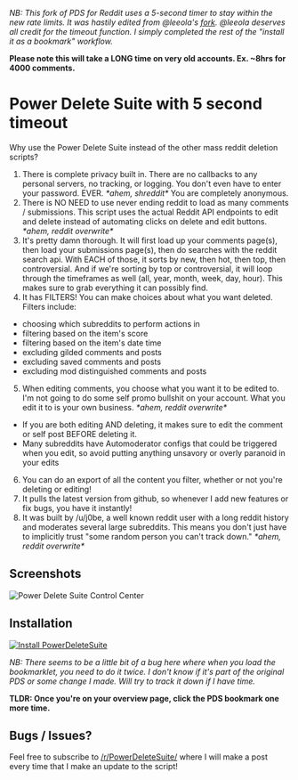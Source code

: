 *NB: This fork of PDS for Reddit uses a 5-second timer to stay within the new rate limits. It was hastily edited from @leeola's [fork](https://github.com/leeola/PowerDeleteSuite). @leeola deserves all credit for the timeout function. I simply completed the rest of the "install it as a bookmark" workflow.*

**Please note this will take a LONG time on very old accounts. Ex. ~8hrs for 4000 comments.**

# Power Delete Suite with 5 second timeout

 Why use the Power Delete Suite instead of the other mass reddit deletion scripts?

 1. There is complete privacy built in. There are no callbacks to any personal servers, no tracking, or logging. You don't even have to enter your password. EVER. *\*ahem, shreddit\** You are completely anonymous.
 2. There is NO NEED to use never ending reddit to load as many comments / submissions. This script uses the actual Reddit API endpoints to edit and delete instead of automating clicks on delete and edit buttons. *\*ahem, reddit overwrite\**
 3. It's pretty damn thorough. It will first load up your comments page(s), then load your submissions page(s), then do searches with the reddit search api. With EACH of those, it sorts by new, then hot, then top, then controversial. And if we're sorting by top or controversial, it will loop through the timeframes as well (all, year, month, week, day, hour). This makes sure to grab everything it can possibly find.
 4. It has FILTERS! You can make choices about what you want deleted. Filters include:
  * choosing which subreddits to perform actions in
  * filtering based on the item's score
  * filtering based on the item's date time
  * excluding gilded comments and posts
  * excluding saved comments and posts
  * excluding mod distinguished comments and posts
 5. When editing comments, you choose what you want it to be edited to. I'm not going to do some self promo bullshit on your account. What you edit it to is your own business. *\*ahem, reddit overwrite\**
  * If you are both editing AND deleting, it makes sure to edit the comment or self post BEFORE deleting it.
  * Many subreddits have Automoderator configs that could be triggered when you edit, so avoid putting anything unsavory or overly paranoid in your edits
 6. You can do an export of all the content you filter, whether or not you're deleting or editing!
 7. It pulls the latest version from github, so whenever I add new features or fix bugs, you have it instantly!
 8. It was built by /u/j0be, a well known reddit user with a long reddit history and moderates several large subreddits. This means you don't just have to implicitly trust "some random person you can't track down." *\*ahem, reddit overwrite\**

## Screenshots
 
 ![Power Delete Suite Control Center](http://i.imgur.com/Fh5HsAD.png)
 
## Installation 
 
 [![Install PowerDeleteSuite](https://i.imgur.com/c0s8Mm2.png)](https://codepen.io/pkolyvas/full/QWJbEOM)
 
*NB: There seems to be a little bit of a bug here where when you load the bookmarklet, you need to do it twice. I don't know if it's part of the original PDS or some change I made. Will try to track it down if I have time.*

**TLDR: Once you're on your overview page, click the PDS bookmark one more time.**
 
## Bugs / Issues?
 
Feel free to subscribe to [/r/PowerDeleteSuite/](https://www.reddit.com/r/PowerDeleteSuite/) where I will make a post every time that I make an update to the script!
 
